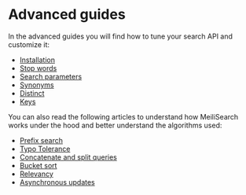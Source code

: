 # Advanced guides

In the advanced guides you will find how to tune your search API and customize it:
- [Installation](installation.md)
- [Stop words](stop_words.md)
- [Search parameters](search_parameters.md)
- [Synonyms](synonyms.md)
- [Distinct](distinct.md)
- [Keys](keys.md)

You can also read the following articles to understand how MeiliSearch works under the hood and better understand the algorithms used:

- [Prefix search](prefix.md)
- [Typo Tolerance](typotolerance.md)
- [Concatenate and split queries](concat.md)
- [Bucket sort](bucket_sort.md)
- [Relevancy](relevancy.md)
- [Asynchronous updates](asynchronous_updates.md)
